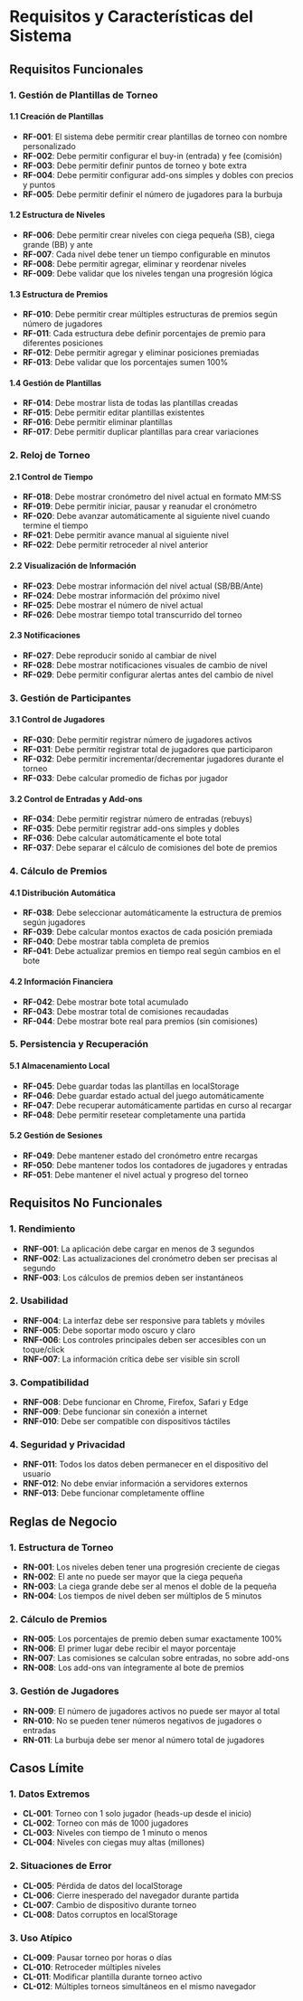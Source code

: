# Requisitos y Características del Sistema

## Requisitos Funcionales

### 1. Gestión de Plantillas de Torneo

#### 1.1 Creación de Plantillas

- **RF-001**: El sistema debe permitir crear plantillas de torneo con nombre personalizado
- **RF-002**: Debe permitir configurar el buy-in (entrada) y fee (comisión)
- **RF-003**: Debe permitir definir puntos de torneo y bote extra
- **RF-004**: Debe permitir configurar add-ons simples y dobles con precios y puntos
- **RF-005**: Debe permitir definir el número de jugadores para la burbuja

#### 1.2 Estructura de Niveles

- **RF-006**: Debe permitir crear niveles con ciega pequeña (SB), ciega grande (BB) y ante
- **RF-007**: Cada nivel debe tener un tiempo configurable en minutos
- **RF-008**: Debe permitir agregar, eliminar y reordenar niveles
- **RF-009**: Debe validar que los niveles tengan una progresión lógica

#### 1.3 Estructura de Premios

- **RF-010**: Debe permitir crear múltiples estructuras de premios según número de jugadores
- **RF-011**: Cada estructura debe definir porcentajes de premio para diferentes posiciones
- **RF-012**: Debe permitir agregar y eliminar posiciones premiadas
- **RF-013**: Debe validar que los porcentajes sumen 100%

#### 1.4 Gestión de Plantillas

- **RF-014**: Debe mostrar lista de todas las plantillas creadas
- **RF-015**: Debe permitir editar plantillas existentes
- **RF-016**: Debe permitir eliminar plantillas
- **RF-017**: Debe permitir duplicar plantillas para crear variaciones

### 2. Reloj de Torneo

#### 2.1 Control de Tiempo

- **RF-018**: Debe mostrar cronómetro del nivel actual en formato MM:SS
- **RF-019**: Debe permitir iniciar, pausar y reanudar el cronómetro
- **RF-020**: Debe avanzar automáticamente al siguiente nivel cuando termine el tiempo
- **RF-021**: Debe permitir avance manual al siguiente nivel
- **RF-022**: Debe permitir retroceder al nivel anterior

#### 2.2 Visualización de Información

- **RF-023**: Debe mostrar información del nivel actual (SB/BB/Ante)
- **RF-024**: Debe mostrar información del próximo nivel
- **RF-025**: Debe mostrar el número de nivel actual
- **RF-026**: Debe mostrar tiempo total transcurrido del torneo

#### 2.3 Notificaciones

- **RF-027**: Debe reproducir sonido al cambiar de nivel
- **RF-028**: Debe mostrar notificaciones visuales de cambio de nivel
- **RF-029**: Debe permitir configurar alertas antes del cambio de nivel

### 3. Gestión de Participantes

#### 3.1 Control de Jugadores

- **RF-030**: Debe permitir registrar número de jugadores activos
- **RF-031**: Debe permitir registrar total de jugadores que participaron
- **RF-032**: Debe permitir incrementar/decrementar jugadores durante el torneo
- **RF-033**: Debe calcular promedio de fichas por jugador

#### 3.2 Control de Entradas y Add-ons

- **RF-034**: Debe permitir registrar número de entradas (rebuys)
- **RF-035**: Debe permitir registrar add-ons simples y dobles
- **RF-036**: Debe calcular automáticamente el bote total
- **RF-037**: Debe separar el cálculo de comisiones del bote de premios

### 4. Cálculo de Premios

#### 4.1 Distribución Automática

- **RF-038**: Debe seleccionar automáticamente la estructura de premios según jugadores
- **RF-039**: Debe calcular montos exactos de cada posición premiada
- **RF-040**: Debe mostrar tabla completa de premios
- **RF-041**: Debe actualizar premios en tiempo real según cambios en el bote

#### 4.2 Información Financiera

- **RF-042**: Debe mostrar bote total acumulado
- **RF-043**: Debe mostrar total de comisiones recaudadas
- **RF-044**: Debe mostrar bote real para premios (sin comisiones)

### 5. Persistencia y Recuperación

#### 5.1 Almacenamiento Local

- **RF-045**: Debe guardar todas las plantillas en localStorage
- **RF-046**: Debe guardar estado actual del juego automáticamente
- **RF-047**: Debe recuperar automáticamente partidas en curso al recargar
- **RF-048**: Debe permitir resetear completamente una partida

#### 5.2 Gestión de Sesiones

- **RF-049**: Debe mantener estado del cronómetro entre recargas
- **RF-050**: Debe mantener todos los contadores de jugadores y entradas
- **RF-051**: Debe mantener el nivel actual y progreso del torneo

## Requisitos No Funcionales

### 1. Rendimiento

- **RNF-001**: La aplicación debe cargar en menos de 3 segundos
- **RNF-002**: Las actualizaciones del cronómetro deben ser precisas al segundo
- **RNF-003**: Los cálculos de premios deben ser instantáneos

### 2. Usabilidad

- **RNF-004**: La interfaz debe ser responsive para tablets y móviles
- **RNF-005**: Debe soportar modo oscuro y claro
- **RNF-006**: Los controles principales deben ser accesibles con un toque/click
- **RNF-007**: La información crítica debe ser visible sin scroll

### 3. Compatibilidad

- **RNF-008**: Debe funcionar en Chrome, Firefox, Safari y Edge
- **RNF-009**: Debe funcionar sin conexión a internet
- **RNF-010**: Debe ser compatible con dispositivos táctiles

### 4. Seguridad y Privacidad

- **RNF-011**: Todos los datos deben permanecer en el dispositivo del usuario
- **RNF-012**: No debe enviar información a servidores externos
- **RNF-013**: Debe funcionar completamente offline

## Reglas de Negocio

### 1. Estructura de Torneo

- **RN-001**: Los niveles deben tener una progresión creciente de ciegas
- **RN-002**: El ante no puede ser mayor que la ciega pequeña
- **RN-003**: La ciega grande debe ser al menos el doble de la pequeña
- **RN-004**: Los tiempos de nivel deben ser múltiplos de 5 minutos

### 2. Cálculo de Premios

- **RN-005**: Los porcentajes de premio deben sumar exactamente 100%
- **RN-006**: El primer lugar debe recibir el mayor porcentaje
- **RN-007**: Las comisiones se calculan sobre entradas, no sobre add-ons
- **RN-008**: Los add-ons van íntegramente al bote de premios

### 3. Gestión de Jugadores

- **RN-009**: El número de jugadores activos no puede ser mayor al total
- **RN-010**: No se pueden tener números negativos de jugadores o entradas
- **RN-011**: La burbuja debe ser menor al número total de jugadores

## Casos Límite

### 1. Datos Extremos

- **CL-001**: Torneo con 1 solo jugador (heads-up desde el inicio)
- **CL-002**: Torneo con más de 1000 jugadores
- **CL-003**: Niveles con tiempo de 1 minuto o menos
- **CL-004**: Niveles con ciegas muy altas (millones)

### 2. Situaciones de Error

- **CL-005**: Pérdida de datos del localStorage
- **CL-006**: Cierre inesperado del navegador durante partida
- **CL-007**: Cambio de dispositivo durante torneo
- **CL-008**: Datos corruptos en localStorage

### 3. Uso Atípico

- **CL-009**: Pausar torneo por horas o días
- **CL-010**: Retroceder múltiples niveles
- **CL-011**: Modificar plantilla durante torneo activo
- **CL-012**: Múltiples torneos simultáneos en el mismo navegador
